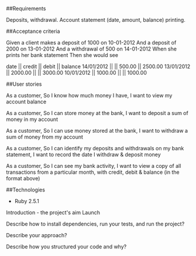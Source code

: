 

##Requirements

Deposits, withdrawal.
Account statement (date, amount, balance) printing.


##Acceptance criteria

Given a client makes a deposit of 1000 on 10-01-2012
And a deposit of 2000 on 13-01-2012
And a withdrawal of 500 on 14-01-2012
When she prints her bank statement
Then she would see

date || credit || debit || balance
14/01/2012 || || 500.00 || 2500.00
13/01/2012 || 2000.00 || || 3000.00
10/01/2012 || 1000.00 || || 1000.00

##User stories

As a customer,
So I know how much money I have,
I want to view my account balance

As a customer,
So I can store money at the bank,
I want to deposit a sum of money in my account

As a customer,
So I can use money stored at the bank,
I want to withdraw a sum of money from my account

As a customer,
So I can identify my deposits and withdrawals on my bank statement,
I want to record the date I withdraw & deposit money

As a customer,
So I can see my bank activity,
I want to view a copy of all transactions from a particular month, with credit, debit & balance (in the format above)

##Technologies

* Ruby 2.5.1

Introduction - the project's aim
Launch

Describe how to install dependencies, run your tests, and run the project?

Describe your approach?

Describe how you structured your code and why?

